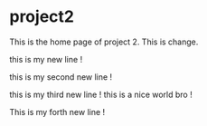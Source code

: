 # project2
This is the home page of project 2. This is change.

this is my new line !

this is my second new line !

this is my third new line !
this is a nice world bro !

This is my forth new line !